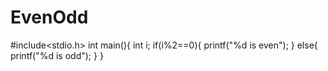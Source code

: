 # EvenOdd
#include<stdio.h>
int main(){
int i;
if(i%2==0){
printf("%d is even"); 
}
else{
printf("%d is odd");
}
}

